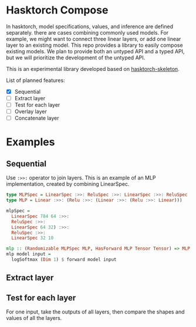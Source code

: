 # Hasktorch Compose

In hasktorch, model specifications, values, and inference are defined separately. there are cases combining commonly used models. For example, we might want to connect three linear layers, or add one linear layer to an existing model.
This repo provides a library to easily compose existing models.
We plan to provide both an untyped API and a typed API, but we will prioritize the development of the untyped API.

This is an experimental library developed based on [hasktorch-skeleton](https://github.com/hasktorch/hasktorch-skeleton).

List of planned features:

- [x] Sequential
- [ ] Extract layer
- [ ] Test for each layer
- [ ] Overlay layer
- [ ] Concatenate layer

# Examples

## Sequential

Use `:>>:` operator to join layers.
This is an example of an MLP implementation, created by combining LinearSpec.

```haskell
type MLPSpec = LinearSpec :>>: ReluSpec :>>: LinearSpec :>>: ReluSpec :>>: LinearSpec
type MLP = Linear :>>: (Relu :>>: (Linear :>>: (Relu :>>: Linear)))

mlpSpec =
  LinearSpec 784 64 :>>:
  ReluSpec :>>:
  LinearSpec 64 32) :>>:
  ReluSpec :>>:
  LinearSpec 32 10

mlp :: (Randomizable MLPSpec MLP, HasForward MLP Tensor Tensor) => MLP -> Tensor -> Tensor
mlp model input =
  logSoftmax (Dim 1) $ forward model input
```

## Extract layer

## Test for each layer

For one input, take the outputs of all layers, then compare the shapes and values of all the layers.

